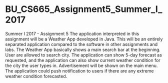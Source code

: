 # BU_CS665_Assignment5_Summer_I_2017
Summer I 2017 - Assignment 5
The application interpreted in this assignment will be a Weather App developed in Java. This will be an entirely separated application compared to the software in other assignments and labs. The Weather App basically shows a main search bar at the beginning. User are allowed to search city. The application can show 5-day forecast as requested, and the application can also show current weather condition for the city the user types in. Advertisement will be shown on the main menu. The application could push notification to users if there are any extreme weather condition forecasted.
